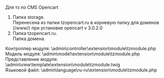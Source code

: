 Для тз по CMS Opencart

1. Папка storаge.</br> Перенесена из папки tzopencart.ru в корневую папку для доменов (/www/) при установке opencart v 3.0.2.0
2. Папка tzopencart.ru.</br> Папка домена.

Контроллер модуля: \admin\controller\extension\module\tzmodule.php <br/>
Модель модуля: \admin\model\extension\module\tzmodule.php </br>
Представление модуля: \admin\view\template\extension\module\tzmodule.twig </br>
Языковой файл: \admin\language\ru-ru\extension\module\tzmodule.php </br>
